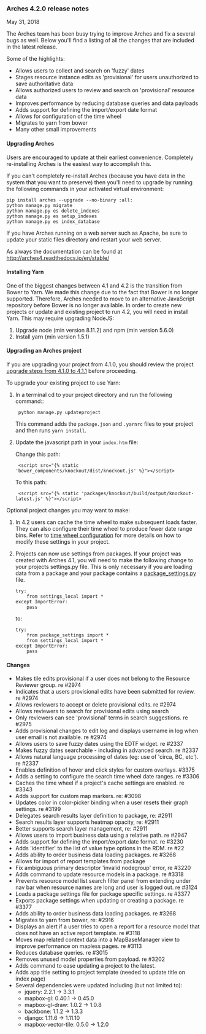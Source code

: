 ### Arches 4.2.0 release notes

May 31, 2018

The Arches team has been busy trying to improve Arches and fix a several bugs as well.
Below you'll find a listing of all the changes that are included in the latest release.

Some of the highlights:
- Allows users to collect and search on 'fuzzy' dates
- Stages resource instance edits as 'provisional' for users unauthorized to save authoritative data
- Allows authorized users to review and search on 'provisional' resource data
- Improves performance by reducing database queries and data payloads
- Adds support for defining the import/export date format
- Allows for configuration of the time wheel
- Migrates to yarn from bower
- Many other small improvements


#### Upgrading Arches

Users are encouraged to update at their earliest convenience.  Completely re-installing Arches is the easiest way to accomplish this.

If you can't completely re-install Arches (because you have data in the system that you want to preserve) then you'll need to upgrade by running the following commands in your activated virtual environment:

```
pip install arches --upgrade --no-binary :all:
python manage.py migrate
python manage.py es delete_indexes
python manage.py es setup_indexes
python manage.py es index_database
```

If you have Arches running on a web server such as Apache, be sure to update your static files directory and restart your web server.

As always the documentation can be found at http://arches4.readthedocs.io/en/stable/


#### Installing Yarn
One of the biggest changes between 4.1 and 4.2 is the transition from Bower to Yarn. We made this change due to the fact that Bower is no longer supported. Therefore, Arches needed to move to an alternative JavaScript repository before Bower is no longer available. 
In order to create new projects or update and existing project to run 4.2, you will need in install Yarn. This may require upgrading NodeJS:

1. Upgrade node (min version 8.11.2) and npm (min version 5.6.0)
2. Install yarn (min version 1.5.1)


#### Upgrading an Arches project

If you are upgrading your project from 4.1.0, you should review the project [upgrade steps from 4.1.0 to 4.1.1](https://github.com/archesproject/arches/blob/master/releases/4.1.1.md#upgrading-an-arches-project) before proceeding.

To upgrade your existing project to use Yarn:

1. In a terminal cd to your project directory and run the following command::

        python manage.py updateproject

    This command adds the `package.json` and `.yarnrc` files to your project and then runs `yarn install`.  


2. Update the javascript path in your `index.htm` file:

    Change this path:

        <script src="{% static 'bower_components/knockout/dist/knockout.js' %}"></script>

    To this path:

        <script src="{% static 'packages/knockout/build/output/knockout-latest.js' %}"></script>


Optional project changes you may want to make:

1. In 4.2 users can cache the time wheel to make subsequent loads faster. They can also configure their time wheel to produce fewer date range bins. Refer to [time wheel configuration](http://arches4.readthedocs.io/en/latest/initial-configuration/?highlight=time%20wheel#time-wheel-configuration) for more details on how to modify these settings in your project.

2. Projects can now use settings from packages. If your project was created with Arches 4.1, you will need to make the following change to your projects settings.py file. This is only necessary if you are loading data from a package and your package contains a [package_settings.py](http://arches4.readthedocs.io/en/latest/initial-configuration/?highlight=package_settings#settings-beyond-the-ui) file.
    ```
    try:
        from settings_local import *
    except ImportError:
        pass
    ```
    to:
    ```
    try:
        from package_settings import *
        from settings_local import *
    except ImportError:
        pass
    ```

#### Changes

- Makes tile edits provisional if a user does not belong to the Resource Reviewer group. re #2974
- Indicates that a users provisional edits have been submitted for review. re #2974
- Allows reviewers to accept or delete provisional edits. re #2974
- Allows reviewers to search for provisional edits using search
- Only reviewers can see 'provisional' terms in search suggestions. re #2975
- Adds provisional changes to edit log and displays username in log when user email is not available. re #2974
- Allows users to save fuzzy dates using the EDTF widget. re #2337
- Makes fuzzy dates searchable - including in advanced search. re #2337
- Allows natural language processing of dates (eg: use of 'circa, BC, etc'). re #2337
- Enables definition of hover and click styles for custom overlays. #3375
- Adds a setting to configure the search time wheel date ranges. re #3306
- Caches the time wheel if a project's cache settings are enabled. re #3343
- Adds support for custom map markers. re: #3098
- Updates color in color-picker binding when a user resets their graph settings. re #3199
- Delegates search results layer definition to package, re: #2911
- Search results layer supports heatmap opacity, re: #2911
- Better supports search layer management, re: #2911
- Allows users to import business data using a relative path. re #2947
- Adds support for defining the import/export date format. re #3230
- Adds 'identifier' to the list of value type options in the RDM. re #22
- Adds ability to order business data loading packages. re #3268
- Allows for import of report templates from package
- Fix ambiguous primary descriptor 'invalid nodegroup' error, re #3220
- Adds command to update resource models in a package. re #3318
- Prevents resource model list search filter panel from extending under nav bar when resource names are long and user is logged out. re #3124
- Loads a package settings file for package specific settings. re #3377
- Exports package settings when updating or creating a package. re #3377
- Adds ability to order business data loading packages. re #3268
- Migrates to yarn from bower, re: #2916
- Displays an alert if a user tries to open a report for a resource model that does not have an active report template. re #3118
- Moves map related context data into a MapBaseManager view to improve performance on mapless pages. re #3113
- Reduces database queries. re #3015
- Removes unused model properties from payload. re #3202
- Adds command to ease updating a project to the latest.
- Adds app title setting to project template (needed to update title on index page)
- Several dependencies were updated including (but not limited to):
    - jquery: 2.2.1 -> 3.3.1
    - mapbox-gl: 0.40.1 -> 0.45.0
    - mapbox-gl-draw: 1.0.2 -> 1.0.8
    - backbone: 1.1.2 -> 1.3.3
    - django: 1.11.6 -> 1.11.10
    - mapbox-vector-tile: 0.5.0 -> 1.2.0
